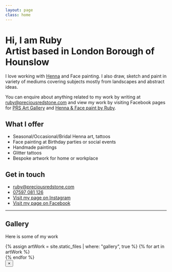 ```yaml
---
layout: page
class: home
---
```


<div class="masthead">  
  <h1 class="masthead_heading">Hi, I am Ruby
    <div class="masthead_subheading">Artist based in London Borough of Hounslow</div>
   </h1>
  
  <p class="masthead_description">I love working with <a href="https://en.wikipedia.org/wiki/Henna" target="_blank">Henna</a> and Face painting. I also draw, sketch and paint in variety of mediums covering subjects mostly from landscapes and abstract ideas.</p>
  <p class="masthead_description">You can enquire about anything related to my work by writing at <a href="mailto:ruby@preciousredstone.com">ruby@preciousredstone.com</a> and view my work by visiting Facebook pages for <a href="https://facebook.com/PRSArtGallery/photos">PRS Art Gallery</a> and <a href="https://facebook.com/HennaByRuby/photos">Henna &amp; Face paint by Ruby</a>.</p>
</div>

<div class="row">
  <div id="hire" class="col-sm-4 col-sm-offset-1 hire">
    <h2 class="hire_heading">What I offer</h2>
    <ul class="list-unstyled hire_services">
      <li>Seasonal/Occasional/Bridal Henna art, tattoos</li>
      <li>Face painting at Birthday parties or social events</li>
      <li>Handmade paintings</li>
      <li>Glitter tattoos</li>
      <li>Bespoke artwork for home or workplace</li>
    </ul>
  </div>

  <div id="contact" class="col-sm-4 col-sm-offset-2 contact">
    <h2 class="contact_heading">Get in touch</h2>
    <ul class="list-unstyled contact_details">
      <li><a href="mailto:ruby@preciousredstone.com">ruby@preciousredstone.com</a></li>
      <li><a href="tel:07597081126">07597 081 126</a></li>
      <li><a href="https://www.instagram.com/hennabyrubylondon">Visit my page on Instagram</a></li>
      <li><a href="https://www.facebook.com/hennabyruby">Visit my page on Facebook</a></li>
    </ul>
  </div>
</div>

<hr>

<div id="gallery" class="gallery">
  <h2 class="gallery_heading">Gallery</h2>
  <p class="gallery_description">Here is some of my work</p>
  {% assign artWork = site.static_files | where: "gallery", true %}
  {% for art in artWork %}
    <div class="gallery_image_holder" title="{{ art.basename }}" data-image="{{ art.path | prepend: site.url }}" style="background-image: url({{ art.path | prepend: site.url }})">
    </div>
  {% endfor %}
  <div class="gallery_lightbox gallery_lightbox--hidden">
    <button class="gallery_lightbox_close" type="button">&times;</button>
    <div class="gallery_lightbox_image"></div>
  </div>
</div>
